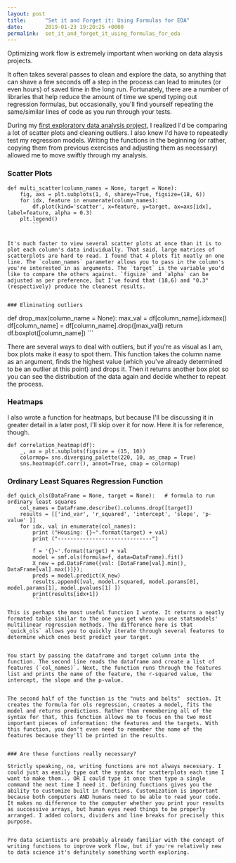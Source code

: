 ```yaml
---
layout: post
title:      "Set it and Forget it: Using Formulas for EDA"
date:       2019-01-23 19:20:25 +0000
permalink:  set_it_and_forget_it_using_formulas_for_eda
---
```



Optimizing work flow is extremely important when working on data alaysis projects. 


It often takes several passes to clean and explore the data, so anything that can shave a few seconds off a step in the process can lead to minutes (or even hours) of saved time in the long run. Fortunately, there are a number of libraries that help reduce the amount of time we spend typing out regression formulas, but occasionally, you'll find yourself repeating the same/similar lines of code as you run through your tests. 


During my [first exploratory data analysis project,](https://github.com/SarabiEventide/dsc-1-final-project-online-ds-sp-000) I realized I'd be comparing a lot of scatter plots and cleaning outliers. I also knew I'd have to repeatedly test my regression models. Writing the functions in the beginning (or rather, copying them from previous exercises and adjusting them as necessary) allowed me to move swiftly through my analysis. 


### Scatter Plots 

```
def multi_scatter(column_names = None, target = None):
    fig, axs = plt.subplots(1, 4, sharey=True, figsize=(18, 6))
    for idx, feature in enumerate(column_names):
        df.plot(kind='scatter', x=feature, y=target, ax=axs[idx], label=feature, alpha = 0.3)
    plt.legend()
		```
		

It's much faster to view several scatter plots at once than it is to plot each column's data individually. That said, large matrices of scatterplots are hard to read. I found that 4 plots fit neatly on one line. The `column_names` parameter allows you to pass in the column's you're interested in as arguments. The `target` is the variable you'd like to compare the others against. `figsize` and `alpha` can be adjusted as per preference, but I've found that (18,6) and "0.3" (respectively) produce the cleanest results. 


### Eliminating outliers

```
def drop_max(column_name = None):
    max_val = df[column_name].idxmax()
    df[column_name] = df[column_name].drop([max_val])
    return df.boxplot([column_name])
	```
	
	
There are several ways to deal with outliers, but if you're as visual as I am, box plots make it easy to spot them. This function takes the column name as an argument, finds the highest value (which you've already determined to be an outlier at this point) and drops it. Then it returns another box plot so you can see the distribution of the data again and decide whether to repeat the process. 


### Heatmaps

I also wrote a function for heatmaps, but because I'll be discussing it in greater detail in a later post, I'll skip over it for now. Here it is for reference, though. 

```
def correlation_heatmap(df): 
    _, ax = plt.subplots(figsize = (15, 10))
    colormap= sns.diverging_palette(220, 10, as_cmap = True)
    sns.heatmap(df.corr(), annot=True, cmap = colormap)
```


### Ordinary Least Squares Regression Function 

```
def quick_ols(DataFrame = None, target = None):   # formula to run ordinary least squares
    col_names = DataFrame.describe().columns.drop([target])
    results = [['ind_var', 'r_squared', 'intercept', 'slope', 'p-value' ]]
    for idx, val in enumerate(col_names):
        print ("Housing: {}~".format(target) + val)
        print ("------------------------------")

        f = '{}~'.format(target) + val
        model = smf.ols(formula=f, data=DataFrame).fit()
        X_new = pd.DataFrame({val: [DataFrame[val].min(), DataFrame[val].max()]});
        preds = model.predict(X_new)
        results.append([val, model.rsquared, model.params[0], model.params[1], model.pvalues[1] ])
        print(results[idx+1])
		``` 
		
This is perhaps the most useful function I wrote. It returns a neatly formated table similar to the one you get when you use statsmodels' multilinear regression methods. The difference here is that `quick_ols` allows you to quickly iterate through several features to determine which ones best predict your target.
		
		
You start by passing the dataframe and target column into the function. The second line reads the dataframe and create a list of features (`col_names)`. Next, the function runs through the features list and prints the name of the feature, the r-squared value, the intercept, the slope and the p-value.  


The second half of the function is the "nuts and bolts"  section. It creates the formula for ols regression, creates a model, fits the model and returns predictions. Rather than remembering all of the syntax for that, this function allows me to focus on the two most important pieces of information: the features and the targets. With this function, you don't even need to remember the name of the features because they'll be printed in the results. 		


### Are these functions really necessary?

Strictly speaking, no, writing functions are not always necessary. I could just as easily type out the syntax for scatterplots each time I want to make them... OR I could type it once then type a single command the next time I need it. Defining functions gives you the ability to customize built in functions. Customization is important because both computers AND humans need to be able to read your code. It makes no difference to the computer whether you print your results as successive arrays, but human eyes need things to be properly arranged. I added colors, dividers and line breaks for precisely this purpose. 


Pro data scientists are probably already familiar with the concept of writing functions to improve work flow, but if you're relatively new to data science it's definitely something worth exploring. 


		
